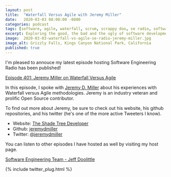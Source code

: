 ```yaml
---
layout: post
title:  "Waterfall Versus Agile with Jeremy Miller"
date:   2020-03-03 08:00:00 -0800
categories: podcast
tags: [software, agile, waterfall, scrum, scrappy doo, se radio, software engineering radio]
excerpt: Exploring the good, the bad and the ugly of software development methodologies
image:  2020-03-03-waterfall-vs-agile-se-radio-jeremy-miller.jpg
image_alt: Grizzly Falls, Kings Canyon National Park, California
published: true
---
```


I'm pleased to annouce my latest episode hosting Software Engineering Radio has been published!

[Episode 401: Jeremy Miller on Waterfall Versus Agile](https://www.se-radio.net/2020/03/episode-401-jeremy-miller-on-waterfall-versus-agile/)

In this episode, I spoke with [Jeremy D. Miller](https://jeremydmiller.com/) about his experiences with Waterfall versus Agile methodologies. Jeremy is an industry veteran and prolific Open Source contributor.

To find out more about Jeremy, be sure to check out his website, his github repositories, and his twitter (he's one of the more active Tweeters I know).

* Website: [The Shade Tree Developer](https://jeremydmiller.com/)
* Github: [jeremydmiller](https://github.com/jeremydmiller)
* Twitter: [@jeremydmiller](https://twitter.com/jeremydmiller)

You can listen to other episodes I have hosted as well by visiting my host page.

[Software Engineering Team - Jeff Doolittle](https://www.se-radio.net/team/jeff-doolittle/)

{% include twitter_plug.html %}
